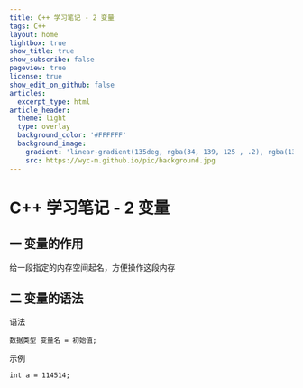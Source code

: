 ```yaml
---
title: C++ 学习笔记 - 2 变量
tags: C++
layout: home
lightbox: true
show_title: true
show_subscribe: false
pageview: true
license: true
show_edit_on_github: false
articles:
  excerpt_type: html
article_header:
  theme: light
  type: overlay
  background_color: '#FFFFFF'
  background_image: 
    gradient: 'linear-gradient(135deg, rgba(34, 139, 125 , .2), rgba(139, 34, 139, .2))'
    src: https://wyc-m.github.io/pic/background.jpg
---
```


# C++ 学习笔记 - 2 变量

<!--more-->

## 一 变量的作用
给一段指定的内存空间起名，方便操作这段内存

## 二 变量的语法
语法
    
    数据类型 变量名 = 初始值;

示例

    int a = 114514;